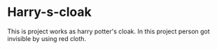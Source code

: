 # Harry-s-cloak
This is project works as harry potter's cloak.
In this project person got invisible by using red cloth.
